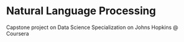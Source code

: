 # Natural Language Processing

Capstone project on Data Science Specialization on Johns Hopkins @ Coursera

